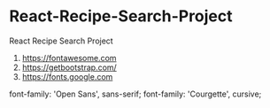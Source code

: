 # React-Recipe-Search-Project
React Recipe Search Project

1. https://fontawesome.com
2. https://getbootstrap.com/
3. https://fonts.google.com


font-family: 'Open Sans', sans-serif;
font-family: 'Courgette', cursive;

